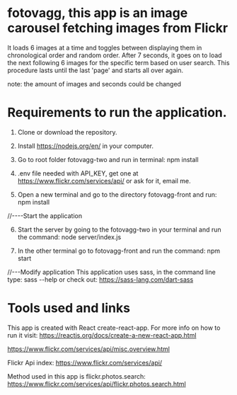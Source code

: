 # fotovagg, this app is an image carousel fetching images from Flickr

It loads 6 images at a time and toggles between displaying them in chronological order and random order. 
After 7 seconds, it goes on to load the next following 6 images for the specific term based on user search.
This procedure lasts until the last 'page' and starts all over again. 

note: the amount of images and seconds could be changed

# Requirements to run the application.

1. Clone or download the repository. 

2. Install https://nodejs.org/en/ in your computer. 

3. Go to root folder fotovagg-two and run in terminal: npm install 

4. .env file needed with API_KEY, get one at https://www.flickr.com/services/api/ or ask for it, email me. 

5. Open a new terminal and go to the directory fotovagg-front and run: npm install


//----Start the application

6. Start the server by going to the fotovagg-two in your terminal and run the command: node server/index.js

7. In the other terminal go to fotovagg-front and run the command: npm start

//---Modify application
This application uses sass, in the command line type: sass --help or check out: https://sass-lang.com/dart-sass




# Tools used and links
 
This app is created with React create-react-app.
For more info on how to run it visit: https://reactjs.org/docs/create-a-new-react-app.html

https://www.flickr.com/services/api/misc.overview.html

Flickr Api index: 
https://www.flickr.com/services/api/

Method used in this app is flickr.photos.search: 
https://www.flickr.com/services/api/flickr.photos.search.html
